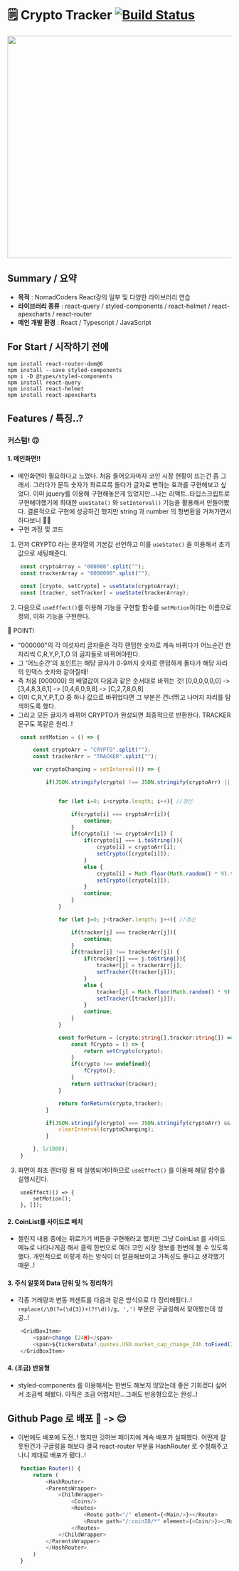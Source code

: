 # :spiral_notepad: Crypto Tracker [![Build Status](https://travis-ci.org/joemccann/dillinger.svg?branch=master)](https://travis-ci.org/joemccann/dillinger)

<img src="https://user-images.githubusercontent.com/85853145/163525787-11002270-a495-4f37-9f89-3e6034a98c1c.gif" width="1000" height="500">

## Summary / 요약

- **목적** : NomadCoders React강의 일부 및 다양한 라이브러리 연습
- **라이브러리 종류** : react-query / styled-components / react-helmet / react-apexcharts / react-router
- **메인 개발 환경** : React / Typescript / JavaScript


## For Start / 시작하기 전에
    npm install react-router-dom@6
    npm install --save styled-components
    npm i -D @types/styled-components
    npm install react-query
    npm install react-helmet
    npm install react-apexcharts

## Features / 특징..?

### 커스텀! :upside_down_face:

#### 1. 메인화면!!
- 메인화면이 필요하다고 느꼈다. 처음 들어오자마자 코인 시장 현황이 뜨는건 좀 그래서. 그러다가 문득 숫자가 촤르르륵 돌다가 글자로 변하는 효과를 구현해보고 싶었다. 이미 jquery를 이용해 구현해놓은게 있었지만...나는 리액트..타입스크립트로 구현해야했기에 최대한 `useState()` 와  `setInterval()` 기능을 활용해서 만들어봤다. 결론적으로 구현에 성공하긴 했지만 string 과 number 의 형변환을 거쳐가면서 하다보니 :face_with_spiral_eyes:
- 구현 과정 및 코드   
1. 먼저 CRYPTO 라는 문자열의 기본값 선언하고 이를 `useState()` 을 이용해서 초기값으로 세팅해준다.

```typescript
    const cryptoArray = "000000".split("");
    const trackerArray = "0000000".split("");

    const [crypto, setCrypto] = useState(cryptoArray);
    const [tracker, setTracker] = useState(trackerArray);
```
2. 다음으로 `useEffect()`를 이용해 기능을 구현할 함수를 `setMotion`이라는 이름으로 정의, 이하 기능을 구현한다.   
 
📌 POINT!
- "000000"의 각 여섯자리 글자들은 각각 랜덤한 숫자로 계속 바뀌다가 어느순간 한자리씩 C,R,Y,P,T,O 의 글자들로 바뀌어야한다.
- 그 '어느순간'의 포인트는 해당 글자가 0-9까지 숫자로 랜덤하게 돌다가 해당 자리의 인덱스 숫자와 같아질때!
- 즉 처음 [000000] 의 배열값이 다음과 같은 순서대로 바뀌는 것! [0,0,0,0,0,0] -> [3,4,8,3,6,1] -> [0,4,6,0,9,8] -> [C,2,7,8,0,8] 
- 이미 C,R,Y,P,T,O 중 하나 값으로 바뀌었다면 그 부분은 건너뛰고 나머지 자리를 탐색하도록 했다.
- 그리고 모든 글자가 바뀌어 CRYPTO가 완성되면 최종적으로 반환한다. TRACKER 문구도 똑같은 원리..!

```typescript
    const setMotion = () => {

        const cryptoArr = "CRYPTO".split("");
        const trackerArr = "TRACKER".split("");

        var cryptoChanging = setInterval(() => {

            if(JSON.stringify(crypto) !== JSON.stringify(cryptoArr) || JSON.stringify(tracker) !== JSON.stringify(trackerArr)){


                for (let i=0; i<crypto.length; i++){ //갱신

                    if(crypto[i] === cryptoArr[i]){
                        continue;
                    }
                    if(crypto[i] !== cryptoArr[i]) {
                        if(crypto[i] === i.toString()){
                            crypto[i] = cryptoArr[i];
                            setCrypto([crypto[i]]);
                        }
                        else {
                            crypto[i] = Math.floor(Math.random() * 9).toLocaleString();
                            setCrypto([crypto[i]]);
                        }
                        continue;
                    }
                }

                for (let j=0; j<tracker.length; j++){ //갱신

                    if(tracker[j] === trackerArr[j]){
                        continue;
                    }
                    if(tracker[j] !== trackerArr[j]) {
                        if(tracker[j] === j.toString()){
                            tracker[j] = trackerArr[j];
                            setTracker([tracker[j]]);
                        }
                        else {
                            tracker[j] = Math.floor(Math.random() * 9).toLocaleString();
                            setTracker([tracker[j]]);
                        }
                        continue;
                    }
                }

                const forReturn = (crypto:string[],tracker:string[]) => {
                    const fCrypto = () => {
                        return setCrypto(crypto);
                    }
                    if(crypto !== undefined){
                        fCrypto();
                    }
                    return setTracker(tracker);
                }

                return forReturn(crypto,tracker);
            }

            if(JSON.stringify(crypto) === JSON.stringify(cryptoArr) && JSON.stringify(tracker) !== JSON.stringify(trackerArr)){
                clearInterval(cryptoChanging);
            }

        }, 5/1000);
    }
```
3. 화면이 최초 렌더링 될 때 실행되어야하므로 `useEffect()` 를 이용해 해당 함수를 실행시킨다.

```typescirpt
    useEffect(() => {
        setMotion();
    }, []);
```

#### 2. CoinList를 사이드로 배치
- 챌린지 내용 중에는 뒤로가기 버튼을 구현해라고 했지만 그냥 CoinList 를 사이드 메뉴로 나타나게끔 해서 클릭 한번으로 여러 코인 시장 정보를 한번에 볼 수 있도록 했다. 개인적으로 이렇게 하는 방식이 더 깔끔해보이고 가독성도 좋다고 생각했기 때문..!

#### 3. 주식 알못의 Data 단위 및 % 정리하기
- 각종 거래량과 변동 퍼센트를 다음과 같은 방식으로 다 정리해줬다..! `replace(/\B(?=(\d{3})+(?!\d))/g, ',')` 부분은 구글링해서 찾아봤는데 성공..!
```typescript
    <GridBoxItem>
        <span>change (24H)</span>
        <span>${tickersData?.quotes.USD.market_cap_change_24h.toFixed(2).toString().replace(/\B(?=(\d{3})+(?!\d))/g, ',')}%</span>
    </GridBoxItem>
```

#### 4. (조금) 반응형
- styled-components 를 이용해서는 한번도 해보지 않았는데 좋은 기회겠다 싶어서 조금씩 해봤다. 아직은 조금 어렵지만...그래도 반응형으로는 완성..!


## Github Page 로 배포 :exploding_head: -> :relieved:
- 이번에도 배포에 도전..! 했지만 깃허브 페이지에 계속 배포가 실패했다. 어떤게 잘못된건가 구글링을 해보다 결국 react-router 부분을 HashRouter 로 수정해주고 나니 제대로 배포가 됐다..! 

```typescript
    function Router() {
        return (
            <HashRouter>
            <ParentsWrapper>
                <ChildWrapper>
                    <Coins/>
                    <Routes>
                        <Route path="/" element={<Main/>}></Route>
                        <Route path="/:coinID/*" element={<Coin/>}></Route>
                    </Routes>
                </ChildWrapper>
            </ParentsWrapper>
            </HashRouter>
        )
    }
```


